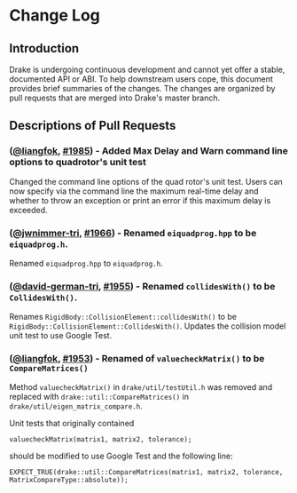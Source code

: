 Change Log
====================

Introduction
------------
Drake is undergoing continuous development and cannot yet offer a stable, documented API or ABI. To help downstream users cope, this document provides brief summaries of the changes. The changes are organized by pull requests that are merged into Drake's master branch.

Descriptions of Pull Requests
------------------------------


### ([@liangfok][], [#1985][]) - Added Max Delay and Warn command line options to quadrotor's unit test

Changed the command line options of the quad rotor's unit test. Users can now specify via the command line the maximum real-time delay and whether to throw an exception or print an error if this maximum delay is exceeded.

### ([@jwnimmer-tri][], [#1966][]) - Renamed `eiquadprog.hpp` to be `eiquadprog.h`.

Renamed `eiquadprog.hpp` to `eiquadprog.h`.

### ([@david-german-tri][], [#1955][]) - Renamed `collidesWith()` to be `CollidesWith()`.

Renames `RigidBody::CollisionElement::collidesWith()` to be `RigidBody::CollisionElement::CollidesWith()`. Updates the collision model unit test to use Google Test.

### ([@liangfok][], [#1953][]) - Renamed of `valuecheckMatrix()` to be `CompareMatrices()`

Method `valuecheckMatrix()` in `drake/util/testUtil.h` was removed and replaced with `drake::util::CompareMatrices()` in `drake/util/eigen_matrix_compare.h`.

Unit tests that originally contained

    valuecheckMatrix(matrix1, matrix2, tolerance);

should be modified to use Google Test and the following line:

    EXPECT_TRUE(drake::util::CompareMatrices(matrix1, matrix2, tolerance, MatrixCompareType::absolute));

<!--- The following link definition list is generated by PimpMyChangelog --->
[#1953]: https://github.com/RobotLocomotion/drake/issues/1953
[#1954]: https://github.com/RobotLocomotion/drake/issues/1954
[#1955]: https://github.com/RobotLocomotion/drake/issues/1955
[#1959]: https://github.com/RobotLocomotion/drake/issues/1959
[#1960]: https://github.com/RobotLocomotion/drake/issues/1960
[#1961]: https://github.com/RobotLocomotion/drake/issues/1961
[#1966]: https://github.com/RobotLocomotion/drake/issues/1966
[#1967]: https://github.com/RobotLocomotion/drake/issues/1967
[#1970]: https://github.com/RobotLocomotion/drake/issues/1970
[#1971]: https://github.com/RobotLocomotion/drake/issues/1971
[#1980]: https://github.com/RobotLocomotion/drake/issues/1980
[#1981]: https://github.com/RobotLocomotion/drake/issues/1981
[#1985]: https://github.com/RobotLocomotion/drake/issues/1985
[#1986]: https://github.com/RobotLocomotion/drake/issues/1986
[#1988]: https://github.com/RobotLocomotion/drake/issues/1988
[#1990]: https://github.com/RobotLocomotion/drake/issues/1990
[@billhoffman]: https://github.com/billhoffman
[@chrisdembia]: https://github.com/chrisdembia
[@david-german-tri]: https://github.com/david-german-tri
[@jamiesnape]: https://github.com/jamiesnape
[@jwnimmer-tri]: https://github.com/jwnimmer-tri
[@liangfok]: https://github.com/liangfok
[@patmarion]: https://github.com/patmarion